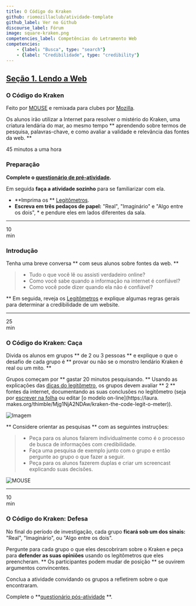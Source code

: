 ```yaml
---
title: O Código do Kraken
github: riomozillaclub/atividade-template
github_label: Ver no Github
discourse_label: Fórum
image: square-kraken.png
competencies_label: Competências do Letramento Web
competencies:
    - {label: "Busca", type: "search"}
    - {label: "Credibilidade", type: "credibility"}
---
```


## [Seção 1. Lendo a Web](http://mozilla.github.io/webmaker-curriculum/WebLiteracyBasics-I/)

### O Código do Kraken

Feito por [MOUSE](http://mouse.org/) e remixada para clubes por [Mozilla](https://webmaker.org/mentor).

Os alunos irão utilizar a Internet para resolver o mistério do Kraken, uma
criatura lendária do mar, ao mesmo tempo ** aprendendo sobre termos de pesquisa, palavras-chave, e como avaliar a validade e relevância das fontes da web. **

45 minutos a uma hora

### Preparação

**Complete o [questionário de pré-atividade](http://goo.gl/forms/Uua6yKIy5E).**

Em seguida **faça a atividade sozinho** para se familiarizar com ela.

* **Imprima os ** [Legitômetros](https://docs.google.com/a/zythepsary.com/file/d/0B1vyNnSVEMIDbDVLX1E4ZXRmclE/edit).
* **Escreva em três pedaços de papel:** "Real", "Imaginário" e "Algo entre os
  dois", * e pendure eles em lados diferentes da sala.

---

10<br>min

### Introdução

Tenha uma breve conversa ** com seus alunos sobre fontes da web. **

> * Tudo o que você lê ou assisti verdadeiro online?
> * Como você sabe quando a informação na internet é confiável?
> * Como você pode dizer quando ela não é confiável?


** Em seguida, reveja os
   [Legitômetros](https://docs.google.com/a/zythepsary.com/file/d/0B1vyNnSVEMIDbDVLX1E4ZXRmclE/edit)
   e explique algumas regras gerais para determinar a credibilidade de um website.

---

25 <br> min

### O Código do Kraken: Caça

Divida os alunos em grupos ** de 2 ou 3 pessoas ** e explique o que o desafio de
cada grupo é ** provar ou não se o monstro lendário Kraken é real ou um mito. **

Grupos começam por ** gastar 20 minutos pesquisando. ** Usando as explicações
das [dicas do legitômetro](legit-o-meter.html), os grupos devem avaliar ** 2 **
fontes da internet, documentando as suas conclusões no legitômetro (seja por [escrever na folha](https://docs.google.com/a/zythepsary.com/file/d/0B1vyNnSVEMIDbDVLX1E4ZXRmclE/edit) ou editar [o modelo on-line](https://laura. makes.org/thimble/Mjg1NjA2NDAw/kraken-the-code-legit-o-meter)).

![Imagem](http://mozilla.github.io/webmaker-curriculum/images/kraken-in-progress.jpg)

** Considere orientar as pesquisas ** com as seguintes instruções:

> * Peça para os alunos falarem individualmente como é o processo de busca de
>   informações com credibilidade.
> * Faça uma pesquisa de exemplo junto com o grupo e então pergunte ao grupo o
>   que fazer a seguir.
> * Peça para os alunos fazerem duplas e criar um screencast explicando suas decisões.

![MOUSE](http://mozilla.github.io/webmaker-curriculum/images/kraken-finished-example.jpg)

---

10 <br> min

### O Código do Kraken: Defesa

No final do período de investigação, cada grupo **ficará sob um dos sinais:**
"Real", "Imaginário", ou "Algo entre os dois".

Pergunte para cada grupo o que eles descobriram sobre o Kraken e peça para
**defender as suas opiniões** usando os legitômetros que eles preencheram. ** Os participantes podem mudar de posição ** se ouvirem argumentos convincentes.

Conclua a atividade convidando os grupos a refletirem sobre o que encontraram.

Complete o **[questionário pós-atividade](http://goo.gl/forms/ezm6IXWhhM) **.
